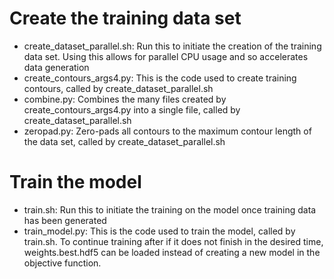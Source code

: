 # Create the training data set
- create_dataset_parallel.sh: Run this to initiate the creation of the training data set. Using this allows for parallel CPU usage and so accelerates data generation
- create_contours_args4.py: This is the code used to create training contours, called by create_dataset_parallel.sh
- combine.py: Combines the many files created by create_contours_args4.py into a single file, called by create_dataset_parallel.sh
- zeropad.py: Zero-pads all contours to the maximum contour length of the data set, called by create_dataset_parallel.sh

# Train the model
- train.sh: Run this to initiate the training on the model once training data has been generated
- train_model.py: This is the code used to train the model, called by train.sh. To continue training after if it does not finish in the desired time, weights.best.hdf5 can be loaded instead of creating a new model in the objective function.

